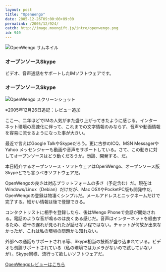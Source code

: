```yaml
---
layout: post
title: "OpenWengo"
date: 2005-12-26T09:00:00+09:00
permalink: /2005/12/924/
catch: http://image.moongift.jp/intro/openwengo.png
id: 940
---
```

 ![OpenWengo サムネイル](http://image.moongift.jp/intro/openwengo.t.png "OpenWengo サムネイル")
  

### オープンソースSkype
  
ビデオ、音声通話をサポートしたIMソフトウェアです。  
<!--more-->  

### オープンソースSkype
  

![OpenWengo スクリーンショット](http://image.moongift.jp/intro/openwengo.png "OpenWengo スクリーンショット")

  

※2005年12月26日追記：レビュー追加

  

ここ一、二年ほどでIMの人気がまた盛り上がってきたように感じる。インターネット環境の高速化に伴って、これまでの文字情報のみならず、音声や動画情報を容易に流せるようになった事が大きい。

  

最近で言えばGoogle TalkやSkypeだろう。更に古参のICQ、MSN MessagerやYahoo メッセンジャーも動画や音声をサポートしている。さて、この動きに対してオープンソースはどう動くだろうか。勿論、開発する、だ。

  

本日紹介するオープンソース・ソフトウェアはOpenWengo、オープンソース版Skypeとでも言うべきソフトウェアだ。

  

OpenWengoの良さは対応プラットフォームの多さ（予定含む）だ。現在はWindows/Linux（Debian）だけだが、Mac OSXやPocketPC版も開発中だ。OpenWengoの登録は物凄くシンプルだ。メールアドレスとニックネームだけで完了する。細かい情報は後で登録できる。

  

コンタクトリストに相手を登録したら、後はWengo Phoneで会話が開始される。電話のような音が鳴るのは良くある感じだ。音声はインターネットを経由するため、若干の遅れが見られたが話せない程ではない。チャットが何故か出来なかったが、これは私の環境の問題かも知れない。

  

外部への通話もサポートされる等、Skype相当の技術が盛り込まれている。ビデオも勿論サポートされている（私の環境ではカメラがないので試していないが）。Skype同様、流行って欲しいソフトウェアだ。

  

[OpenWengoレビューはこちら](http://oss.moongift.jp/review/i-949.html)

